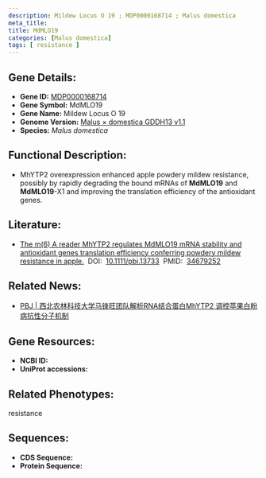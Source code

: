 ```yaml
---
description: Mildew Locus O 19 ; MDP0000168714 ; Malus domestica
meta_title:
title: MdMLO19
categories: [Malus domestica]
tags: [ resistance ]
---
```


## Gene Details:
- **Gene ID:**	[MDP0000168714]()
- **Gene Symbol:** MdMLO19
- **Gene Name:** Mildew Locus O 19
- **Genome Version:** [Malus × domestica GDDH13 v1.1]()
- **Species:** *Malus domestica*

## Functional Description:
   - MhYTP2 overexpression enhanced apple powdery mildew resistance, possibly by rapidly degrading the bound mRNAs of **MdMLO19** and **MdMLO19**-X1 and improving the translation efficiency of the antioxidant genes.

## Literature:
   - [The m(6) A reader MhYTP2 regulates MdMLO19 mRNA stability and antioxidant genes translation efficiency conferring powdery mildew resistance in apple.]( https://onlinelibrary.wiley.com/doi/10.1111/pbi.13733)&nbsp;&nbsp;DOI:&nbsp;&nbsp;[10.1111/pbi.13733](https://onlinelibrary.wiley.com/doi/10.1111/pbi.13733)&nbsp;&nbsp;PMID:&nbsp;&nbsp;[34679252](https://pubmed.ncbi.nlm.nih.gov/34679252/)

## Related News:
   - [PBJ | 西北农林科技大学马锋旺团队解析RNA结合蛋白MhYTP2 调控苹果白粉病抗性分子机制](https://mp.weixin.qq.com/s?__biz=Mzg3MDEwNDEyMg==&mid=2247519674&idx=1&sn=4fb0bf3e65fb57237b6efe81e389bdea&chksm=ce9020eff9e7a9f94a61636ec6a4ad2b44bf828a957da44aeb703c28c128084038f74501ce99&scene=27#wechat_redirect)

## Gene Resources:
- **NCBI ID:** [](https://www.ncbi.nlm.nih.gov/gene/?term=)
- **UniProt accessions:** [](https://www.uniprot.org/uniprotkb//entry)

## Related Phenotypes:
resistance

## Sequences:
- **CDS Sequence:**
- **Protein Sequence:**
